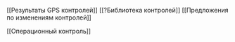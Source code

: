 
[[Результаты GPS контролей]]
[[?Библиотека контролей]]
[[Предложения по изменениям контролей]]

[[Операционный контроль]]
